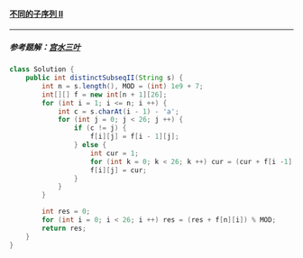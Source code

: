 #### <a href="https://leetcode.cn/problems/distinct-subsequences-ii/">不同的子序列 II</a>

------------

##### 参考题解：[宫水三叶](https://leetcode.cn/problems/distinct-subsequences-ii/solution/by-ac_oier-ph94/)

```java
class Solution {
    public int distinctSubseqII(String s) {
        int n = s.length(), MOD = (int) 1e9 + 7;
        int[][] f = new int[n + 1][26];
        for (int i = 1; i <= n; i ++) {
            int c = s.charAt(i - 1) - 'a';
            for (int j = 0; j < 26; j ++) {
                if (c != j) {
                    f[i][j] = f[i - 1][j];
                } else {
                    int cur = 1;
                    for (int k = 0; k < 26; k ++) cur = (cur + f[i -1][k]) % MOD;
                    f[i][j] = cur;
                }
            }
        }

        int res = 0;
        for (int i = 0; i < 26; i ++) res = (res + f[n][i]) % MOD;
        return res;
    }
}
```

